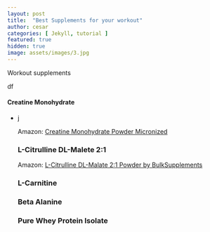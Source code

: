 ```yaml
---
layout: post
title:  "Best Supplements for your workout"
author: cesar
categories: [ Jekyll, tutorial ]
featured: true
hidden: true
image: assets/images/3.jpg
---
```


Workout supplements

df

#### Creatine Monohydrate 

<ul>
<li> j </li>


Amazon: <a href="https://amzn.to/2HmyLNh">Creatine Monohydrate Powder Micronized</a>

### L-Citrulline DL-Malete 2:1 


Amazon: <a href="https://amzn.to/2IWrBSE">L-Citrulline DL-Malate 2:1 Powder by BulkSupplements</a>


### L-Carnitine 


### Beta Alanine 


### Pure Whey Protein Isolate 
